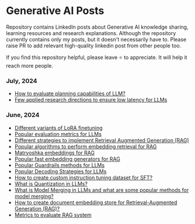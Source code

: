 # Generative AI Posts
Repository contains LinkedIn posts about Generative AI knowledge sharing, learning resources and research explanations. Although the repository currently contains only my posts, but it doesn't necessarily have to. Please raise PR to add relevant high-quality linkedin post from other people too.

If you find this repository helpful, please leave ⭐ to appreciate. It will help it reach more people. 

### July, 2024
- [How to evaluate planning capabilities of LLM?](https://www.linkedin.com/posts/ashutosh1919_ai-machinelearning-llm-activity-7213569221706858496-RQ9U?utm_source=share&utm_medium=member_desktop)
- [Few applied research directions to ensure low latency for LLMs](https://www.linkedin.com/posts/ashutosh1919_ai-machinelearning-llm-activity-7213932743850614785-xP4R?utm_source=share&utm_medium=member_desktop)


### June, 2024
- [Different variants of LoRA finetuning](https://www.linkedin.com/posts/ashutosh1919_machinelearning-ai-llm-activity-7203446874765225986-uEqH/)
- [Popular evaluation metrics for LLMs](https://www.linkedin.com/posts/ashutosh1919_machinelearning-ai-llm-activity-7203788804271276032-duxI/)
- [Different strategies to implement Retrieval Augmented Generation (RAG)](https://www.linkedin.com/posts/ashutosh1919_ai-machinelearning-nlp-activity-7204133978512003076-toVd?utm_source=share&utm_medium=member_desktop)
- [Popular algorithms to perform embedding retrieval for RAG](https://www.linkedin.com/posts/ashutosh1919_ai-machinelearning-embeddingretrieval-activity-7204497272401776640-WVWi?utm_source=share&utm_medium=member_desktop)
- [Matryoshka embeddings for RAG](https://www.linkedin.com/posts/ashutosh1919_ai-machinelearning-llm-activity-7204852308319375361-LsCH?utm_source=share&utm_medium=member_desktop)
- [Popular fast embedding generators for RAG](https://www.linkedin.com/posts/ashutosh1919_ai-machinelearning-llm-activity-7205960718829903872-EAsE?utm_source=share&utm_medium=member_desktop)
- [Popular Guardrails methods for LLMs](https://www.linkedin.com/posts/ashutosh1919_ai-machinelearning-llm-activity-7206309234316111872-TOBx?utm_source=share&utm_medium=member_desktop)
- [Popular Decoding Strategies for LLMs](https://www.linkedin.com/posts/ashutosh1919_ai-machinelearning-llm-activity-7206671637151182851-iaOU?utm_source=share&utm_medium=member_desktop)
- [How to create custom instruction tuning dataset for SFT?](https://www.linkedin.com/posts/ashutosh1919_ai-machinelearning-llm-activity-7207033984512401409-tpB_?utm_source=share&utm_medium=member_desktop)
- [What is Quantization in LLMs?](https://www.linkedin.com/posts/ashutosh1919_ai-machinelearning-llm-activity-7208860760116981760-Xckp?utm_source=share&utm_medium=member_desktop)
- [What is Model Merging in LLMs and what are some popular methods for model merging?](https://www.linkedin.com/posts/ashutosh1919_ai-machinelearning-llm-activity-7209216725542666240-EQrl?utm_source=share&utm_medium=member_desktop)
- [How to create document embedding store for Retrieval-Augmented Generation (RAG)?](https://www.linkedin.com/posts/ashutosh1919_ai-machinelearning-llm-activity-7209570694257336320-aeBm?utm_source=share&utm_medium=member_desktop)
- [Metrics to evaluate RAG system](https://www.linkedin.com/posts/ashutosh1919_ai-machinelearning-llm-activity-7211382634688503808-gncs?utm_source=share&utm_medium=member_desktop)
